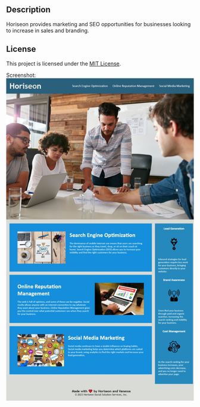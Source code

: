 ## Description
Horiseon provides marketing and SEO opportunities for businesses looking to increase in sales and branding.

## License
This project is licensed under the [MIT License](https://opensource.org/licenses/MIT).

Screenshot:
![alt text](Develop/assets/images/Screenshot_6-7-2024_224211_127.0.0.1.jpeg)